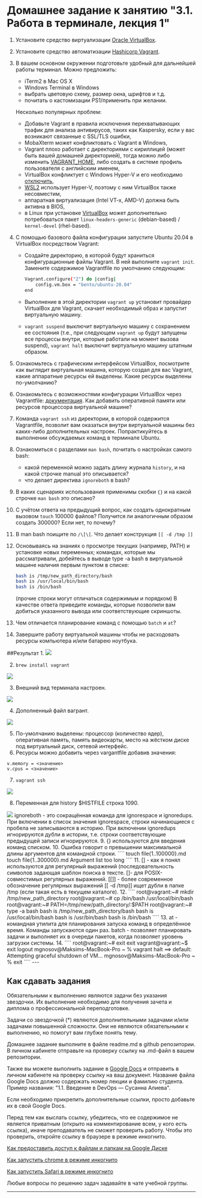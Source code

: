 # Домашнее задание к занятию "3.1. Работа в терминале, лекция 1"

1. Установите средство виртуализации [Oracle VirtualBox](https://www.virtualbox.org/).

1. Установите средство автоматизации [Hashicorp Vagrant](https://www.vagrantup.com/).

1. В вашем основном окружении подготовьте удобный для дальнейшей работы терминал. Можно предложить:

	* iTerm2 в Mac OS X
	* Windows Terminal в Windows
	* выбрать цветовую схему, размер окна, шрифтов и т.д.
	* почитать о кастомизации PS1/применить при желании.

	Несколько популярных проблем:
	* Добавьте Vagrant в правила исключения перехватывающих трафик для анализа антивирусов, таких как Kaspersky, если у вас возникают связанные с SSL/TLS ошибки,
	* MobaXterm может конфликтовать с Vagrant в Windows,
	* Vagrant плохо работает с директориями с кириллицей (может быть вашей домашней директорией), тогда можно либо изменить [VAGRANT_HOME](https://www.vagrantup.com/docs/other/environmental-variables#vagrant_home), либо создать в системе профиль пользователя с английским именем,
	* VirtualBox конфликтует с Windows Hyper-V и его необходимо [отключить](https://www.vagrantup.com/docs/installation#windows-virtualbox-and-hyper-v),
	* [WSL2](https://docs.microsoft.com/ru-ru/windows/wsl/wsl2-faq#does-wsl-2-use-hyper-v-will-it-be-available-on-windows-10-home) использует Hyper-V, поэтому с ним VirtualBox также несовместим,
	* аппаратная виртуализация (Intel VT-x, AMD-V) должна быть активна в BIOS,
	* в Linux при установке [VirtualBox](https://www.virtualbox.org/wiki/Linux_Downloads) может дополнительно потребоваться пакет `linux-headers-generic` (debian-based) / `kernel-devel` (rhel-based).

1. С помощью базового файла конфигурации запустите Ubuntu 20.04 в VirtualBox посредством Vagrant:

	* Создайте директорию, в которой будут храниться конфигурационные файлы Vagrant. В ней выполните `vagrant init`. Замените содержимое Vagrantfile по умолчанию следующим:

		```bash
		Vagrant.configure("2") do |config|
			config.vm.box = "bento/ubuntu-20.04"
		end
		```

	* Выполнение в этой директории `vagrant up` установит провайдер VirtualBox для Vagrant, скачает необходимый образ и запустит виртуальную машину.

	* `vagrant suspend` выключит виртуальную машину с сохранением ее состояния (т.е., при следующем `vagrant up` будут запущены все процессы внутри, которые работали на момент вызова suspend), `vagrant halt` выключит виртуальную машину штатным образом.

1. Ознакомьтесь с графическим интерфейсом VirtualBox, посмотрите как выглядит виртуальная машина, которую создал для вас Vagrant, какие аппаратные ресурсы ей выделены. Какие ресурсы выделены по-умолчанию?

1. Ознакомьтесь с возможностями конфигурации VirtualBox через Vagrantfile: [документация](https://www.vagrantup.com/docs/providers/virtualbox/configuration.html). Как добавить оперативной памяти или ресурсов процессора виртуальной машине?

1. Команда `vagrant ssh` из директории, в которой содержится Vagrantfile, позволит вам оказаться внутри виртуальной машины без каких-либо дополнительных настроек. Попрактикуйтесь в выполнении обсуждаемых команд в терминале Ubuntu.

1. Ознакомиться с разделами `man bash`, почитать о настройках самого bash:
    * какой переменной можно задать длину журнала `history`, и на какой строчке manual это описывается?
    * что делает директива `ignoreboth` в bash?
1. В каких сценариях использования применимы скобки `{}` и на какой строчке `man bash` это описано?
1. С учётом ответа на предыдущий вопрос, как создать однократным вызовом `touch` 100000 файлов? Получится ли аналогичным образом создать 300000? Если нет, то почему?
1. В man bash поищите по `/\[\[`. Что делает конструкция `[[ -d /tmp ]]`
1. Основываясь на знаниях о просмотре текущих (например, PATH) и установке новых переменных; командах, которые мы рассматривали, добейтесь в выводе type -a bash в виртуальной машине наличия первым пунктом в списке:

	```bash
	bash is /tmp/new_path_directory/bash
	bash is /usr/local/bin/bash
	bash is /bin/bash
	```

	(прочие строки могут отличаться содержимым и порядком)
    В качестве ответа приведите команды, которые позволили вам добиться указанного вывода или соответствующие скриншоты.

1. Чем отличается планирование команд с помощью `batch` и `at`?

1. Завершите работу виртуальной машины чтобы не расходовать ресурсы компьютера и/или батарею ноутбука.


##Результат
1. 
<img align="cetner" src="https://github.com/MGNosov/devops-netology/blob/main/homework/Sysadmin-Homework/HM_3.1./img/img00.png">

2. ````
   brew install vagrant
   ````
<img align="cetner" src="https://github.com/MGNosov/devops-netology/blob/main/homework/Sysadmin-Homework/HM_3.1./img/img01.png">

3. Внешний вид терминала настроен.
<img align="cetner" src="https://github.com/MGNosov/devops-netology/blob/main/homework/Sysadmin-Homework/HM_3.1./img/img02.png">

4. Дополненный файл вагрант.
<img align="cetner" src="https://github.com/MGNosov/devops-netology/blob/main/homework/Sysadmin-Homework/HM_3.1./img/img03.png">

5. По-умолчанию выделены: процессор (количество ядер), оперативная память, память видеокарты, место на жёстком диске под виртуальный диск, сетевой интерфейс.
6. Ресурсы можно добавить через vargantfile добавив значения:
````
v.memory = <значение>
v.cpus = <значение>
````

7. ````
   vagrant ssh
   ````
<img align="cetner" src="https://github.com/MGNosov/devops-netology/blob/main/homework/Sysadmin-Homework/HM_3.1./img/img04.png">

8. Переменная для history $HISTFILE строка 1090.
<img align="cetner" src="https://github.com/MGNosov/devops-netology/blob/main/homework/Sysadmin-Homework/HM_3.1./img/img05.png">
ignoreboth - это сокращённая команда для ignorespace и ignoredups. При включении в список значения ignorespace, строки начинающиеся с пробела не записываются в историю. При включении ignoredups игнорируются дубли в истории, т.е. строки соответствующие предыдущей записи игнорируются.
9. {} используются для введения команд списком.
10. Ошибка говорит о превышении максимальной длины аргументов для командной строки.
````
touch file{1..100000}.md
touch file{1..300000}.md
Argument list too long
````
11. [] - как я понял используются для регулярный выражений (последовательность символов задающая шаблон поиска в тексте.
[]- для POSIX-совместимых регулярных выражений.
[[]] - более современное обозначение регулярных выражений
[[ -d /tmp]] ищет дубли в папке /tmp (если такая есть в текущем каталоге).
12. 
````
root@vagrant:~# mkdir /tmp/new_path_directory
root@vagrant:~# cp /bin/bash /usr/local/bin/bash
root@vagrant:~# PATH=/tmp/new/path_directory/:$PATH
root@vagrant:~# type -a bash
	bash is /tmp/new_path_directory/bash
	bash is /usr/local/bin/bash
	bash is /usr/bin/bash
	bash is /bin/bash
````
13. at - командная утилита для планирования запуска команд в определённое время. Команды запускаются один раз. batch - позволяет планировать задачи и выполняет их в очереди пакетов, когда позволяет уровень загрузки системы.
14. 
````
root@vagrant:~# exit
     exit
vagrant@vagrant:~$ exit
     logout
mgnosov@Maksims-MacBook-Pro ~ % vagrant halt
     ==> default: Attempting graceful shutdown of VM…
     mgnosov@Maksims-MacBook-Pro ~ % exit
````
---


## Как сдавать задания

Обязательными к выполнению являются задачи без указания звездочки. Их выполнение необходимо для получения зачета и диплома о профессиональной переподготовке.

Задачи со звездочкой (*) являются дополнительными задачами и/или задачами повышенной сложности. Они не являются обязательными к выполнению, но помогут вам глубже понять тему.

Домашнее задание выполните в файле readme.md в github репозитории. В личном кабинете отправьте на проверку ссылку на .md-файл в вашем репозитории.

Также вы можете выполнить задание в [Google Docs](https://docs.google.com/document/u/0/?tgif=d) и отправить в личном кабинете на проверку ссылку на ваш документ.
Название файла Google Docs должно содержать номер лекции и фамилию студента. Пример названия: "1.1. Введение в DevOps — Сусанна Алиева".

Если необходимо прикрепить дополнительные ссылки, просто добавьте их в свой Google Docs.

Перед тем как выслать ссылку, убедитесь, что ее содержимое не является приватным (открыто на комментирование всем, у кого есть ссылка), иначе преподаватель не сможет проверить работу. Чтобы это проверить, откройте ссылку в браузере в режиме инкогнито.

[Как предоставить доступ к файлам и папкам на Google Диске](https://support.google.com/docs/answer/2494822?hl=ru&co=GENIE.Platform%3DDesktop)

[Как запустить chrome в режиме инкогнито ](https://support.google.com/chrome/answer/95464?co=GENIE.Platform%3DDesktop&hl=ru)

[Как запустить  Safari в режиме инкогнито ](https://support.apple.com/ru-ru/guide/safari/ibrw1069/mac)

Любые вопросы по решению задач задавайте в чате учебной группы.

---
